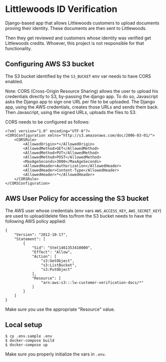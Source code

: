 # Littlewoods ID Verification

Django-based app that allows Littlewoods customers to upload documents proving
their identity. These documents are then sent to Littlewoods.

Then they get reviewed and customers whose identity was verified get Littlewoods
credits. Whoever, this project is not responsible for that functionality.

## Configuring AWS S3 bucket

The S3 bucket identified by the `S3_BUCKET` env var needs to have CORS enabled.

Note: CORS (Cross-Origin Resource Sharing) allows the user to upload his credentials
directly to S3, by-passing the django app. To do so, Javascript asks the Django app to
sign one URL per file to be uploaded. The Django app, using the AWS credentials,
creates those URLs and sends them back. Then Javascript, using the signed URLs, uploads
the files to S3.

CORS needs to be configured as follows:

    <?xml version="1.0" encoding="UTF-8"?>
    <CORSConfiguration xmlns="http://s3.amazonaws.com/doc/2006-03-01/">
        <CORSRule>
            <AllowedOrigin>*</AllowedOrigin>
            <AllowedMethod>GET</AllowedMethod>
            <AllowedMethod>PUT</AllowedMethod>
            <AllowedMethod>POST</AllowedMethod>
            <MaxAgeSeconds>3000</MaxAgeSeconds>
            <AllowedHeader>Authorization</AllowedHeader>
            <AllowedHeader>Content-Type</AllowedHeader>
            <AllowedHeader>*</AllowedHeader>
        </CORSRule>
    </CORSConfiguration>

## AWS User Policy for accessing the S3 bucket

The AWS user whose credentials (env vars `AWS_ACCESS_KEY`, `AWS_SECRET_KEY`) are used
to upload/delete files to/from the S3 bucket needs to have the following AWS policy
applied:

    {
        "Version": "2012-10-17",
        "Statement": [
            {
                "Sid": "Stmt1461353410000",
                "Effect": "Allow",
                "Action": [
                    "s3:GetObject",
                    "s3:ListBucket",
                    "s3:PutObject"
                ],
                "Resource": [
                    "arn:aws:s3:::lw-customer-verification-docs/*"
                ]
            }
        ]
    }

Make sure you use the appropriate "Resource" value.

## Local setup

    $ cp .env.sample .env
    $ docker-compose build
    $ docker-compose up

Make sure you properly initialize the vars in `.env`.
